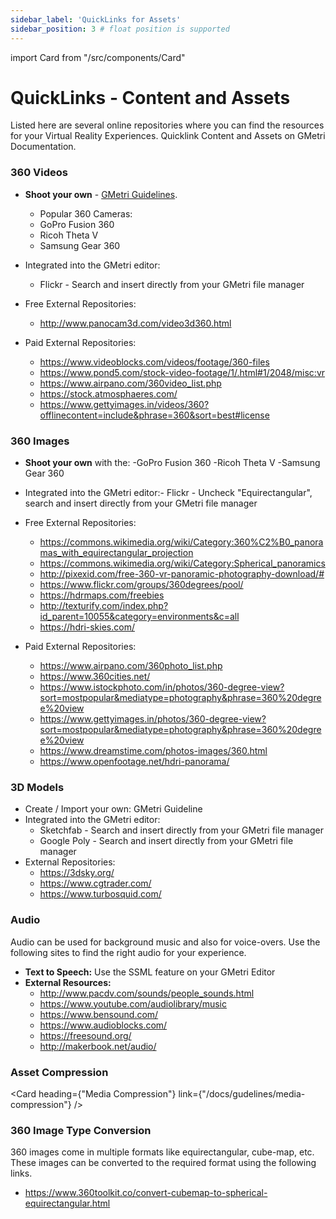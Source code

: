 ```yaml
---
sidebar_label: 'QuickLinks for Assets'
sidebar_position: 3 # float position is supported
---
```

import Card from "/src/components/Card"

# QuickLinks - Content and Assets
Listed here are several online repositories where you can find the resources for your Virtual Reality Experiences. Quicklink Content and Assets on GMetri Documentation.

### 360 Videos

- **Shoot your own** - [GMetri Guidelines](../).
    - Popular 360 Cameras:
    - GoPro Fusion 360
    - Ricoh Theta V
    - Samsung Gear 360


-  Integrated into the GMetri editor:
    - Flickr - Search and insert directly from your GMetri file manager

- Free External Repositories:
    - http://www.panocam3d.com/video3d360.html

- Paid External Repositories:
    - https://www.videoblocks.com/videos/footage/360-files
    - https://www.pond5.com/stock-video-footage/1/.html#1/2048/misc:vr
    - https://www.airpano.com/360video_list.php
    - https://stock.atmosphaeres.com/
    - https://www.gettyimages.in/videos/360?offlinecontent=include&phrase=360&sort=best#license 

### 360 Images

- **Shoot your own** with the:
    -GoPro Fusion 360
    -Ricoh Theta V
    -Samsung Gear 360
- Integrated into the GMetri editor:-  Flickr - Uncheck "Equirectangular", search and insert directly from your GMetri file manager 
- Free External Repositories:

    - https://commons.wikimedia.org/wiki/Category:360%C2%B0_panoramas_with_equirectangular_projection
    - https://commons.wikimedia.org/wiki/Category:Spherical_panoramics
    - http://pixexid.com/free-360-vr-panoramic-photography-download/#
    - https://www.flickr.com/groups/360degrees/pool/
    - https://hdrmaps.com/freebies
    - http://texturify.com/index.php?id_parent=10055&category=environments&c=all
    - https://hdri-skies.com/ 
- Paid External Repositories:
    - https://www.airpano.com/360photo_list.php
    - https://www.360cities.net/
    - https://www.istockphoto.com/in/photos/360-degree-view?sort=mostpopular&mediatype=photography&phrase=360%20degree%20view
    - https://www.gettyimages.in/photos/360-degree-view?sort=mostpopular&mediatype=photography&phrase=360%20degree%20view
    - https://www.dreamstime.com/photos-images/360.html
    - https://www.openfootage.net/hdri-panorama/
 
### 3D Models

- Create / Import your own: GMetri Guideline
- Integrated into the GMetri editor:
    - Sketchfab - Search and insert directly from your GMetri file manager
    - Google Poly - Search and insert directly from your GMetri file manager
- External Repositories:
    - https://3dsky.org/
    - https://www.cgtrader.com/
    - https://www.turbosquid.com/
 
### Audio

Audio can be used for background music and also for voice-overs. Use the following sites to find the right audio for your experience. 

- **Text to Speech:** Use the SSML feature on your GMetri Editor
- **External Resources:**
    - http://www.pacdv.com/sounds/people_sounds.html
    - https://www.youtube.com/audiolibrary/music
    - https://www.bensound.com/
    - https://www.audioblocks.com/
    - https://freesound.org/
    - http://makerbook.net/audio/
 
### Asset Compression

<Card heading={"Media Compression"}  link={"/docs/gudelines/media-compression"} /> 

### 360 Image Type Conversion

360 images come in multiple formats like equirectangular, cube-map, etc. These images can be converted to the required format using the following links. 

- https://www.360toolkit.co/convert-cubemap-to-spherical-equirectangular.html
